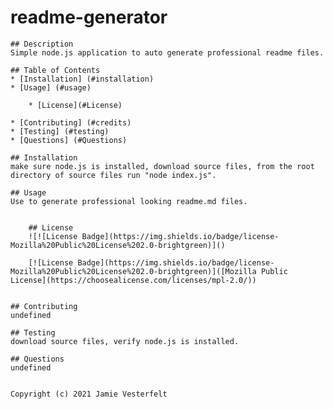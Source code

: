 # readme-generator

    ## Description
    Simple node.js application to auto generate professional readme files.

    ## Table of Contents
    * [Installation] (#installation)
    * [Usage] (#usage)

        * [License](#License)
        
    * [Contributing] (#credits)
    * [Testing] (#testing)
    * [Questions] (#Questions)
    
    ## Installation
    make sure node.js is installed, download source files, from the root directory of source files run "node index.js".

    ## Usage
    Use to generate professional looking readme.md files.

    
        ## License
        ![![License Badge](https://img.shields.io/badge/license-Mozilla%20Public%20License%202.0-brightgreen)]()

        [![License Badge](https://img.shields.io/badge/license-Mozilla%20Public%20License%202.0-brightgreen)]([Mozilla Public License](https://choosealicense.com/licenses/mpl-2.0/))
        

    ## Contributing
    undefined

    ## Testing
    download source files, verify node.js is installed.

    ## Questions
    undefined


    Copyright (c) 2021 Jamie Vesterfelt
